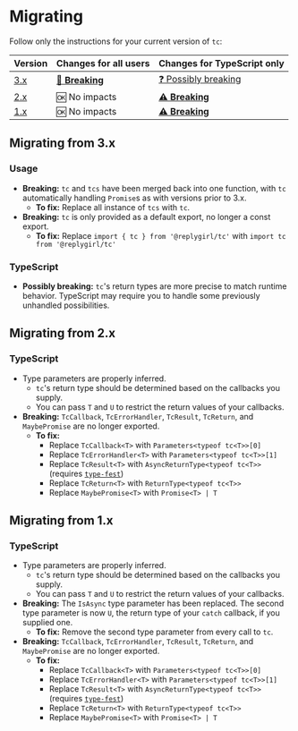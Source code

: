 # Migrating

Follow only the instructions for your current version of `tc`:

| Version | Changes for all users | Changes for TypeScript only |
|---|---|---|
| [3.x](#migrating-from-3-x) | [**🚨 Breaking**](#usage) | [❓ Possibly breaking](#typescript) |
| [2.x](#migrating-from-2-x) | 🆗 No impacts | [**⚠️ Breaking**](#typescript-1) |
| [1.x](#migrating-from-1-x) | 🆗 No impacts | [**⚠️ Breaking**](#typescript-2) |

## Migrating from 3.x

### Usage

- **Breaking:** `tc` and `tcs` have been merged back into one function, with `tc` automatically handling `Promise`s as with versions prior to 3.x.
  - **To fix:** Replace all instance of `tcs` with `tc`.
- **Breaking:** `tc` is only provided as a default export, no longer a const export.
  - **To fix:** Replace `import { tc } from '@replygirl/tc'` with `import tc from '@replygirl/tc'`

### TypeScript

- **Possibly breaking:** `tc`'s return types are more precise to match runtime behavior. TypeScript may require you to handle some previously unhandled possibilities.

## Migrating from 2.x

### TypeScript

- Type parameters are properly inferred.
  - `tc`'s return type should be determined based on the callbacks you supply.
  - You can pass `T` and `U` to restrict the return values of your callbacks.
- **Breaking:** `TcCallback`, `TcErrorHandler`, `TcResult`, `TcReturn`, and `MaybePromise` are no longer exported.
  - **To fix:**
    - Replace `TcCallback<T>` with `Parameters<typeof tc<T>>[0]`
    - Replace `TcErrorHandler<T>` with `Parameters<typeof tc<T>>[1]`
    - Replace `TcResult<T>` with `AsyncReturnType<typeof tc<T>>` (requires [`type-fest`](https://github.com/sindresorhus/type-fest))
    - Replace `TcReturn<T>` with `ReturnType<typeof tc<T>>`
    - Replace `MaybePromise<T>` with `Promise<T> | T`

## Migrating from 1.x

### TypeScript

- Type parameters are properly inferred.
  - `tc`'s return type should be determined based on the callbacks you supply.
  - You can pass `T` and `U` to restrict the return values of your callbacks.
- **Breaking:** The `IsAsync` type parameter has been replaced. The second type parameter is now `U`, the return type of your `catch` callback, if you supplied one.
  - **To fix:** Remove the second type parameter from every call to `tc`.
- **Breaking:** `TcCallback`, `TcErrorHandler`, `TcResult`, `TcReturn`, and `MaybePromise` are no longer exported.
  - **To fix:**
    - Replace `TcCallback<T>` with `Parameters<typeof tc<T>>[0]`
    - Replace `TcErrorHandler<T>` with `Parameters<typeof tc<T>>[1]`
    - Replace `TcResult<T>` with `AsyncReturnType<typeof tc<T>>` (requires [`type-fest`](https://github.com/sindresorhus/type-fest))
    - Replace `TcReturn<T>` with `ReturnType<typeof tc<T>>`
    - Replace `MaybePromise<T>` with `Promise<T> | T`
